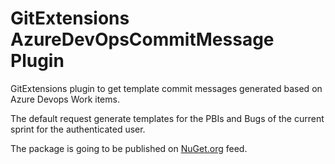 # GitExtensions AzureDevOpsCommitMessage Plugin
GitExtensions plugin to get template commit messages generated based on Azure Devops Work items.

The default request generate templates for the PBIs and Bugs of the current sprint for the authenticated user.

The package is going to be published on [NuGet.org](https://www.nuget.org/packages/GitExtensions.AzureDevOpsCommitMessage) feed.
